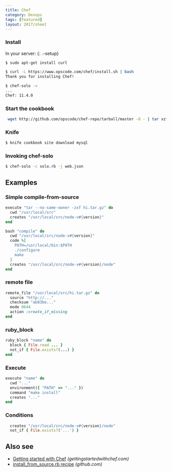 ```yaml
---
title: Chef
category: Devops
tags: [Featured]
layout: 2017/sheet
---
```


### Install

In your server:
{: .-setup}

```bash
$ sudo apt-get install curl
```

```bash
$ curl -L https://www.opscode.com/chef/install.sh | bash
Thank you for installing Chef!
```

```bash
$ chef-solo -v
...
Chef: 11.4.0
```

### Start the cookbook

```bash
 wget http://github.com/opscode/chef-repo/tarball/master -O - | tar xzf - --strip-components=1
```

### Knife

```bash
$ knife cookbook site download mysql
```

### Invoking chef-solo

```bash
$ chef-solo -c solo.rb -j web.json
```

## Examples

### Simple compile-from-source

```ruby
execute "tar --no-same-owner -zxf hi.tar.gz" do
  cwd "/usr/local/src"
  creates "/usr/local/src/node-v#{version}"
end
```

```ruby
bash "compile" do
  cwd "/usr/local/src/node-v#{version}"
  code %[
    PATH=/usr/local/bin:$PATH
    ./configure
    make
  ]
  creates "/usr/local/src/node-v#{version}/node"
end
```

### remote file

```ruby
remote_file "/usr/local/src/hi.tar.gz" do
  source "http://..."
  checksum "ab83be..."
  mode 0644
  action :create_if_missing
end
```

### ruby_block

```ruby
ruby_block "name" do
  block { File.read ... }
  not_if { File.exists?(...) }
end
```

### Execute

```ruby
execute "name" do
  cwd "..."
  environment({ "PATH" => "..." })
  command "make install"
  creates "..."
end
```

### Conditions

```ruby
  creates "/usr/local/src/node-v#{version}/node"
  not_if { File.exists?('...') }
```

## Also see

* [Getting started with Chef](http://gettingstartedwithchef.com/) _(gettingstartedwithchef.com)_
* [install_from_source.rb recipe](https://github.com/mdxp/nodejs-cookbook/blob/master/recipes/install_from_source.rb) _(github.com)_

